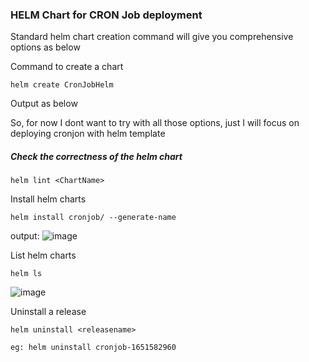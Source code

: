 ### HELM Chart for CRON Job deployment

Standard helm chart creation command will give you comprehensive options as below 

Command to create a chart
```
helm create CronJobHelm
```
Output as below 



So, for now I dont want to try with all those options, just I will focus on deploying cronjon with helm template

##### Check the correctness of the helm chart
```
helm lint <ChartName>
```
Install helm charts

```
helm install cronjob/ --generate-name 
```
output:
![image](https://user-images.githubusercontent.com/49226342/166458811-03e7c70b-0ce0-49d6-8747-a95eb5c04296.png)


List helm charts
```
helm ls
```
![image](https://user-images.githubusercontent.com/49226342/166458679-dc9bc708-0e3c-46c1-9453-814dbb1d8710.png)

Uninstall a release
```
helm uninstall <releasename> 

eg: helm uninstall cronjob-1651582960
```

